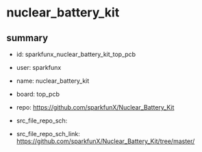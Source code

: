 # nuclear_battery_kit
 
## summary 
* id: sparkfunx_nuclear_battery_kit_top_pcb
* user: sparkfunx
* name: nuclear_battery_kit
* board: top_pcb
* repo: https://github.com/sparkfunX/Nuclear_Battery_Kit



* src_file_repo_sch: 
* src_file_repo_sch_link: https://github.com/sparkfunX/Nuclear_Battery_Kit/tree/master/






